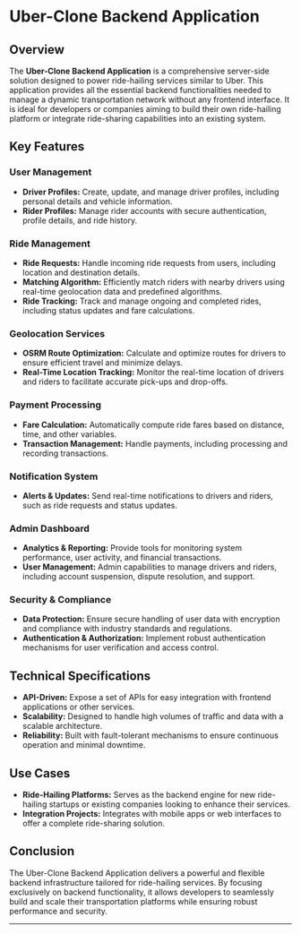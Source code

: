 # Uber-Clone Backend Application

## Overview

The **Uber-Clone Backend Application** is a comprehensive server-side solution designed to power ride-hailing services similar to Uber. This application provides all the essential backend functionalities needed to manage a dynamic transportation network without any frontend interface. It is ideal for developers or companies aiming to build their own ride-hailing platform or integrate ride-sharing capabilities into an existing system.

## Key Features

### User Management
- **Driver Profiles:** Create, update, and manage driver profiles, including personal details and vehicle information.
- **Rider Profiles:** Manage rider accounts with secure authentication, profile details, and ride history.

### Ride Management
- **Ride Requests:** Handle incoming ride requests from users, including location and destination details.
- **Matching Algorithm:** Efficiently match riders with nearby drivers using real-time geolocation data and predefined algorithms.
- **Ride Tracking:** Track and manage ongoing and completed rides, including status updates and fare calculations.

### Geolocation Services
- **OSRM Route Optimization:** Calculate and optimize routes for drivers to ensure efficient travel and minimize delays.
- **Real-Time Location Tracking:** Monitor the real-time location of drivers and riders to facilitate accurate pick-ups and drop-offs.

### Payment Processing
- **Fare Calculation:** Automatically compute ride fares based on distance, time, and other variables.
- **Transaction Management:** Handle payments, including processing and recording transactions.

### Notification System
- **Alerts & Updates:** Send real-time notifications to drivers and riders, such as ride requests and status updates.

### Admin Dashboard
- **Analytics & Reporting:** Provide tools for monitoring system performance, user activity, and financial transactions.
- **User Management:** Admin capabilities to manage drivers and riders, including account suspension, dispute resolution, and support.

### Security & Compliance
- **Data Protection:** Ensure secure handling of user data with encryption and compliance with industry standards and regulations.
- **Authentication & Authorization:** Implement robust authentication mechanisms for user verification and access control.

## Technical Specifications

- **API-Driven:** Expose a set of APIs for easy integration with frontend applications or other services.
- **Scalability:** Designed to handle high volumes of traffic and data with a scalable architecture.
- **Reliability:** Built with fault-tolerant mechanisms to ensure continuous operation and minimal downtime.

## Use Cases

- **Ride-Hailing Platforms:** Serves as the backend engine for new ride-hailing startups or existing companies looking to enhance their services.
- **Integration Projects:** Integrates with mobile apps or web interfaces to offer a complete ride-sharing solution.

## Conclusion

The Uber-Clone Backend Application delivers a powerful and flexible backend infrastructure tailored for ride-hailing services. By focusing exclusively on backend functionality, it allows developers to seamlessly build and scale their transportation platforms while ensuring robust performance and security.

---
